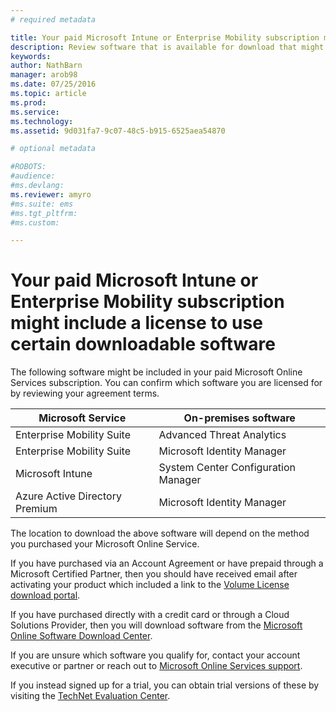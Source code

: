 ```yaml
---
# required metadata

title: Your paid Microsoft Intune or Enterprise Mobility subscription might include a license to use certain downloadable software | Microsoft Intune
description: Review software that is available for download that might be available with your Intune or EMS subscription.
keywords:
author: NathBarn
manager: arob98
ms.date: 07/25/2016
ms.topic: article
ms.prod:
ms.service:
ms.technology:
ms.assetid: 9d031fa7-9c07-48c5-b915-6525aea54870

# optional metadata

#ROBOTS:
#audience:
#ms.devlang:
ms.reviewer: amyro
#ms.suite: ems
#ms.tgt_pltfrm:
#ms.custom:

---
```


# Your paid Microsoft Intune or Enterprise Mobility subscription might include a license to use certain downloadable software

The following software might be included in your paid Microsoft Online Services subscription.  You can confirm which software you are licensed for by reviewing your agreement terms.

| **Microsoft Service**    | **On-premises software**           |
| ------------- |-------------|
|Enterprise Mobility Suite |	Advanced Threat Analytics |
|Enterprise Mobility Suite |	Microsoft Identity Manager |
|Microsoft Intune |	System Center Configuration Manager |
|Azure Active Directory Premium |	Microsoft Identity Manager |

The location to download the above software will depend on the method you purchased your Microsoft Online Service.

If you have purchased via an Account Agreement or have prepaid through a Microsoft Certified Partner, then you should have received email after activating your product which included a link to the [Volume License download portal](https://www.microsoft.com/Licensing/servicecenter/default.aspx).

If you have purchased directly with a credit card or through a Cloud Solutions Provider, then you will download software from the [Microsoft Online Software Download Center](https://www.microsoft.com/online/downloads/HomeRealmDiscovery.aspx).

If you are unsure which software you qualify for, contact your account executive or partner or reach out to [Microsoft Online Services support](https://technet.microsoft.com/en-us/dn932057.aspx).

If you instead signed up for a trial, you can obtain trial versions of these by visiting the [TechNet Evaluation Center](https://www.microsoft.com/evalcenter/try).
